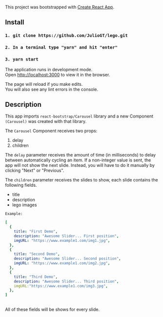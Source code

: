 This project was bootstrapped with [Create React App](https://github.com/facebook/create-react-app).

## Install

### `1. git clone https://github.com/JulioGT/lego.git`

### `2. In a terminal type "yarn" and hit "enter"`

### `3. yarn start`

The application runs in development mode.<br />
Open [http://localhost:3000](http://localhost:3000) to view it in the browser.

The page will reload if you make edits.<br />
You will also see any lint errors in the console.

## Description

This app imports `react-bootstrap/Carousel` library and a new Component `(Carousel)` was created with that library.

The `Carousel` Component receives two props:

1. delay
2. children

The `delay` parameter receives the amount of time (in milliseconds) to delay between automatically cycling an item. If a non-integer value is sent, the app will not show the next slide. Instead, you will have to do it manually by clicking "Next" or "Previous".

The `children` parameter receives the slides to show, each slide contains the following fields.

<ul>
  <li>title</li>
  <li>description</li>
  <li>lego images</li>
</ul>

`Example:` <br />

```yaml
[
  {
    title: "First Demo",
    description: "Awesome Slider... First position",
    imgURL: "https://www.example1.com/img1.jpg",
  },
  {
    title: "Second Demo",
    description: "Awesome Slider... Second position",
    imgURL: "https://www.example1.com/img2.jpg",
  },
  {
    title: "Third Demo",
    description: "Awesome Slider... Third position",
    imgURL:"https://www.example1.com/img3.jpg",
  },
]
```

<br />
All of these fields will be shows for every slide.
